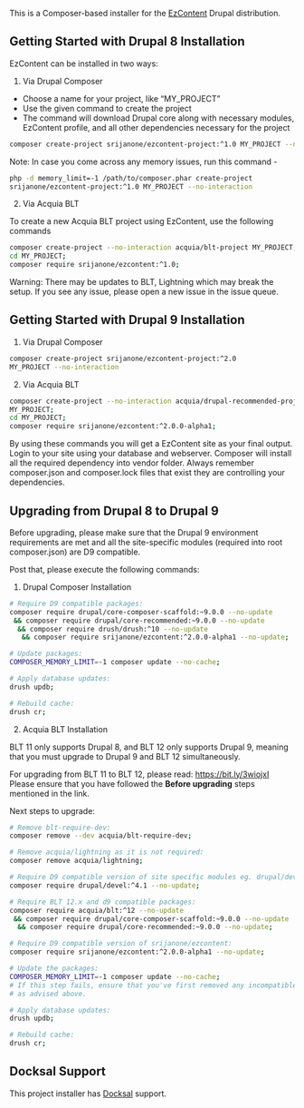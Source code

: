 This is a Composer-based installer for the
[EzContent](https://www.drupal.org/project/ezcontent) Drupal distribution.

## Getting Started with Drupal 8 Installation

EzContent can be installed in two ways:

1. Via Drupal Composer

* Choose a name for your project, like “MY_PROJECT”
* Use the given command to create the project
* The command will download Drupal core along with necessary modules,
  EzContent profile, and all other dependencies necessary for the project
```bash
composer create-project srijanone/ezcontent-project:^1.0 MY_PROJECT --no-interaction
```

Note: In case you come across any memory issues, run this command -
```bash
php -d memory_limit=-1 /path/to/composer.phar create-project
srijanone/ezcontent-project:^1.0 MY_PROJECT --no-interaction
```

2. Via Acquia BLT

To create a new Acquia BLT project using EzContent, use the following commands
```bash
composer create-project --no-interaction acquia/blt-project MY_PROJECT;
cd MY_PROJECT;
composer require srijanone/ezcontent:^1.0;
```
Warning: There may be updates to BLT, Lightning which may break the setup. If
you see any issue, please open a new issue in the issue queue.

## Getting Started with Drupal 9 Installation

1. Via Drupal Composer

```bash
composer create-project srijanone/ezcontent-project:^2.0
MY_PROJECT --no-interaction
```
2. Via Acquia BLT

```bash
composer create-project --no-interaction acquia/drupal-recommended-project
MY_PROJECT;
cd MY_PROJECT;
composer require srijanone/ezcontent:^2.0.0-alpha1;
```

By using these commands you will get a EzContent site as your final output.
Login to your site using your database and webserver. Composer will install
all the required dependency into vendor folder. Always remember composer.json
and composer.lock files that exist they are controlling your dependencies.

## Upgrading from Drupal 8 to Drupal 9

Before upgrading, please make sure that the Drupal 9 environment requirements
are met and all the site-specific modules (required into root composer.json)
are D9 compatible.

Post that, please execute the following commands:

1. Drupal Composer Installation

```bash
# Require D9 compatible packages:
composer require drupal/core-composer-scaffold:~9.0.0 --no-update
 && composer require drupal/core-recommended:~9.0.0 --no-update
  && composer require drush/drush:^10 --no-update
   && composer require srijanone/ezcontent:^2.0.0-alpha1 --no-update;

# Update packages:
COMPOSER_MEMORY_LIMIT=-1 composer update --no-cache;

# Apply database updates:
drush updb;

# Rebuild cache:
drush cr;
```

2. Acquia BLT Installation

BLT 11 only supports Drupal 8, and BLT 12 only supports Drupal 9, meaning that
you must upgrade to Drupal 9 and BLT 12 simultaneously.

For upgrading from BLT 11 to BLT 12, please read: https://bit.ly/3wiojxI Please
ensure that you have followed the **Before upgrading** steps mentioned in the
link.

Next steps to upgrade:
```bash
# Remove blt-require-dev:
composer remove --dev acquia/blt-require-dev;

# Remove acquia/lightning as it is not required:
composer remove acquia/lightning;

# Require D9 compatible version of site specific modules eg. drupal/devel:
composer require drupal/devel:^4.1 --no-update;

# Require BLT 12.x and d9 compatible packages:
composer require acquia/blt:^12 --no-update
 && composer require drupal/core-composer-scaffold:~9.0.0 --no-update
  && composer require drupal/core-recommended:~9.0.0 --no-update;

# Require D9 compatible version of srijanone/ezcontent:
composer require srijanone/ezcontent:^2.0.0-alpha1 --no-update;

# Update the packages:
COMPOSER_MEMORY_LIMIT=-1 composer update --no-cache;
# If this step fails, ensure that you've first removed any incompatible modules
# as advised above.

# Apply database updates:
drush updb;

# Rebuild cache:
drush cr;
```

## Docksal Support
This project installer has [Docksal](https://docksal.io/) support.
